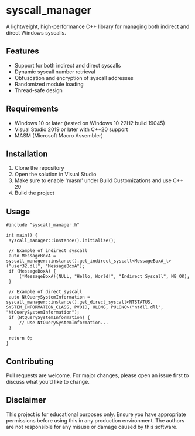 # syscall_manager
A lightweight, high-performance C++ library for managing both indirect and direct Windows syscalls.

## Features
- Support for both indirect and direct syscalls
- Dynamic syscall number retrieval
- Obfuscation and encryption of syscall addresses
- Randomized module loading
- Thread-safe design

## Requirements
- Windows 10 or later (tested on Windows 10 22H2 build 19045)
- Visual Studio 2019 or later with C++20 support
- MASM (Microsoft Macro Assembler)

## Installation
1. Clone the repository
2. Open the solution in Visual Studio
3. Make sure to enable 'masm' under Build Customizations and use C++ 20
4. Build the project 

## Usage
```
#include "syscall_manager.h"

int main() {
 syscall_manager::instance().initialize();

 // Example of indirect syscall
 auto MessageBoxA = syscall_manager::instance().get_indirect_syscall<MessageBoxA_t>("user32.dll", "MessageBoxA");
 if (MessageBoxA) {
     (*MessageBoxA)(NULL, "Hello, World!", "Indirect Syscall", MB_OK);
 }

 // Example of direct syscall
 auto NtQuerySystemInformation = syscall_manager::instance().get_direct_syscall<NTSTATUS, SYSTEM_INFORMATION_CLASS, PVOID, ULONG, PULONG>("ntdll.dll", "NtQuerySystemInformation");
 if (NtQuerySystemInformation) {
     // Use NtQuerySystemInformation...
 }

 return 0;
}
```

## Contributing
Pull requests are welcome. For major changes, please open an issue first to discuss what you'd like to change.

## Disclaimer
This project is for educational purposes only. Ensure you have appropriate permissions before using this in any production environment. The authors are not responsible for any misuse or damage caused by this software.
